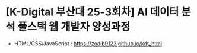 # [K-Digital 부산대 25-3회차] AI 데이터 분석 풀스택 웹 개발자 양성과정
+ HTML/CSS/JavaScript : https://zodib0123.github.io/kdt_html
